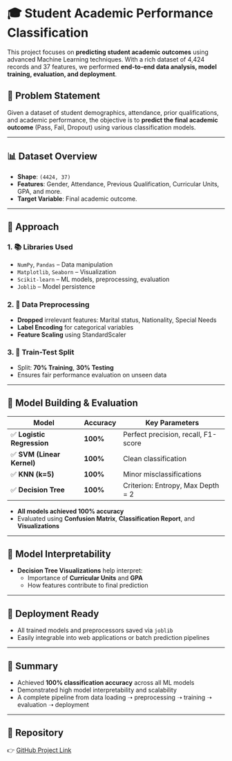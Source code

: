 # 🎓 Student Academic Performance Classification

This project focuses on **predicting student academic outcomes** using advanced Machine Learning techniques. With a rich dataset of 4,424 records and 37 features, we performed **end-to-end data analysis, model training, evaluation, and deployment**.

## 🚀 Problem Statement

Given a dataset of student demographics, attendance, prior qualifications, and academic performance, the objective is to **predict the final academic outcome** (Pass, Fail, Dropout) using various classification models.

---

## 📊 Dataset Overview

- **Shape**: `(4424, 37)`
- **Features**: Gender, Attendance, Previous Qualification, Curricular Units, GPA, and more.
- **Target Variable**: Final academic outcome.

---

## 🔧 Approach

### 1. 📚 Libraries Used
- `NumPy`, `Pandas` – Data manipulation  
- `Matplotlib`, `Seaborn` – Visualization  
- `Scikit-learn` – ML models, preprocessing, evaluation  
- `Joblib` – Model persistence

### 2. 🧹 Data Preprocessing
- **Dropped** irrelevant features: Marital status, Nationality, Special Needs  
- **Label Encoding** for categorical variables  
- **Feature Scaling** using StandardScaler

### 3. 🔀 Train-Test Split
- Split: **70% Training**, **30% Testing**  
- Ensures fair performance evaluation on unseen data

---

## 🤖 Model Building & Evaluation

| Model                  | Accuracy | Key Parameters                        |
|------------------------|----------|----------------------------------------|
| ✅ **Logistic Regression** | **100%**   | Perfect precision, recall, F1-score    |
| ✅ **SVM (Linear Kernel)** | **100%**   | Clean classification                   |
| ✅ **KNN (k=5)**           | **100%**   | Minor misclassifications               |
| ✅ **Decision Tree**       | **100%**   | Criterion: Entropy, Max Depth = 2      |

- **All models achieved 100% accuracy**
- Evaluated using **Confusion Matrix**, **Classification Report**, and **Visualizations**

---

## 🌳 Model Interpretability

- **Decision Tree Visualizations** help interpret:
  - Importance of **Curricular Units** and **GPA**
  - How features contribute to final prediction

---

## 💾 Deployment Ready

- All trained models and preprocessors saved via `joblib`
- Easily integrable into web applications or batch prediction pipelines

---

## 📌 Summary

- Achieved **100% classification accuracy** across all ML models
- Demonstrated high model interpretability and scalability
- A complete pipeline from data loading ➝ preprocessing ➝ training ➝ evaluation ➝ deployment

---

## 🔗 Repository

👉 [GitHub Project Link](https://github.com/Chandrashekar0123/Students_Passout_Predictions)

